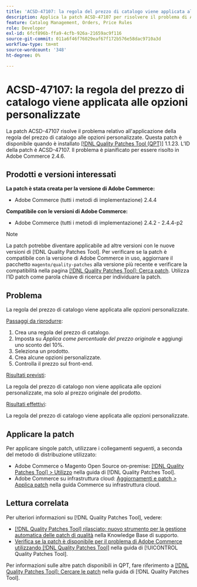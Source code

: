 ```yaml
---
title: 'ACSD-47107: la regola del prezzo di catalogo viene applicata alle opzioni personalizzate'
description: Applica la patch ACSD-47107 per risolvere il problema di Adobe Commerce in cui la regola del prezzo di catalogo viene applicata alle opzioni personalizzate.
feature: Catalog Management, Orders, Price Rules
role: Developer
exl-id: 6fcf896b-ffa9-4cfb-926a-21659ac9f116
source-git-commit: 011a6f46f76029eaf67f172b576e58dac9710a3d
workflow-type: tm+mt
source-wordcount: '348'
ht-degree: 0%

---
```


# ACSD-47107: la regola del prezzo di catalogo viene applicata alle opzioni personalizzate

La patch ACSD-47107 risolve il problema relativo all&#39;applicazione della regola del prezzo di catalogo alle opzioni personalizzate. Questa patch è disponibile quando è installato [[!DNL Quality Patches Tool (QPT)]](https://experienceleague.adobe.com/it/docs/commerce-operations/tools/quality-patches-tool/quality-patches-tool-to-self-serve-quality-patches) 1.1.23. L’ID della patch è ACSD-47107. Il problema è pianificato per essere risolto in Adobe Commerce 2.4.6.

## Prodotti e versioni interessati

**La patch è stata creata per la versione di Adobe Commerce:**

* Adobe Commerce (tutti i metodi di implementazione) 2.4.4

**Compatibile con le versioni di Adobe Commerce:**

* Adobe Commerce (tutti i metodi di implementazione) 2.4.2 - 2.4.4-p2

>[!NOTE]
>
>La patch potrebbe diventare applicabile ad altre versioni con le nuove versioni di [!DNL Quality Patches Tool]. Per verificare se la patch è compatibile con la versione di Adobe Commerce in uso, aggiornare il pacchetto `magento/quality-patches` alla versione più recente e verificare la compatibilità nella pagina [[!DNL Quality Patches Tool]: Cerca patch](https://experienceleague.adobe.com/tools/commerce-quality-patches/index.html?lang=it). Utilizza l’ID patch come parola chiave di ricerca per individuare la patch.

## Problema

La regola del prezzo di catalogo viene applicata alle opzioni personalizzate.

<u>Passaggi da riprodurre</u>:

1. Crea una regola del prezzo di catalogo.
1. Imposta su *Applica come percentuale del prezzo originale* e aggiungi uno sconto del 10%.
1. Seleziona un prodotto.
1. Crea alcune opzioni personalizzate.
1. Controlla il prezzo sul front-end.

<u>Risultati previsti</u>:

La regola del prezzo di catalogo non viene applicata alle opzioni personalizzate, ma solo al prezzo originale del prodotto.

<u>Risultati effettivi</u>:

La regola del prezzo di catalogo viene applicata alle opzioni personalizzate.

## Applicare la patch

Per applicare singole patch, utilizzare i collegamenti seguenti, a seconda del metodo di distribuzione utilizzato:

* Adobe Commerce o Magento Open Source on-premise: [[!DNL Quality Patches Tool] > Utilizzo](/help/tools/quality-patches-tool/usage.md) nella guida di [!DNL Quality Patches Tool].
* Adobe Commerce su infrastruttura cloud: [Aggiornamenti e patch > Applica patch](https://experienceleague.adobe.com/docs/commerce-cloud-service/user-guide/develop/upgrade/apply-patches.html?lang=it) nella guida Commerce su infrastruttura cloud.

## Lettura correlata

Per ulteriori informazioni su [!DNL Quality Patches Tool], vedere:

* [[!DNL Quality Patches Tool] rilasciato: nuovo strumento per la gestione automatica delle patch di qualità](https://experienceleague.adobe.com/it/docs/commerce-operations/tools/quality-patches-tool/quality-patches-tool-to-self-serve-quality-patches) nella Knowledge Base di supporto.
* [Verifica se la patch è disponibile per il problema di Adobe Commerce utilizzando  [!DNL Quality Patches Tool]](/help/tools/quality-patches-tool/patches-available-in-qpt/check-patch-for-magento-issue-with-magento-quality-patches.md) nella guida di [!UICONTROL Quality Patches Tool].


Per informazioni sulle altre patch disponibili in QPT, fare riferimento a [[!DNL Quality Patches Tool]: Cercare le patch](https://experienceleague.adobe.com/tools/commerce-quality-patches/index.html?lang=it) nella guida di [!DNL Quality Patches Tool].
